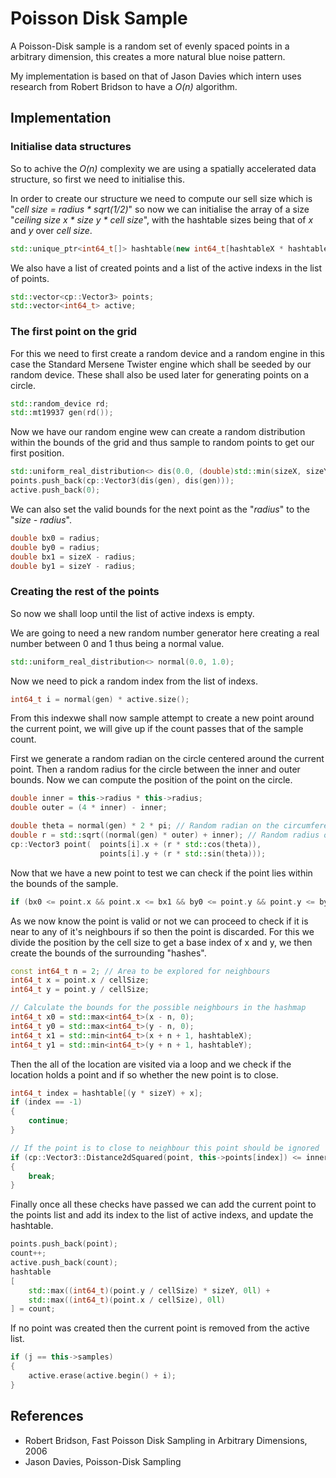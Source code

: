 # Poisson Disk Sample
A Poisson-Disk sample is a random set of evenly spaced points in a arbitrary dimension, this creates a more natural blue noise pattern.

My implementation is based on that of Jason Davies which intern uses research from Robert Bridson to have a _O(n)_ algorithm.

## Implementation
### Initialise data structures
So to achive the _O(n)_ complexity we are using a spatially accelerated data structure, so first we need to initialise this.

In order to create our structure we need to compute our sell size which is "_cell size = radius * sqrt(1/2)_" so now we can initialise the array of a size "_ceiling size x * size y * cell size_", with the hashtable sizes being that of _x_ and _y_ over _cell size_.
```CPP
std::unique_ptr<int64_t[]> hashtable(new int64_t[hashtableX * hashtableY]);
```

We also have a list of created points and a list of the active indexs in the list of points.
```CPP
std::vector<cp::Vector3> points;
std::vector<int64_t> active;
```

### The first point on the grid
For this we need to first create a random device and a random engine in this case the Standard Mersene Twister engine which shall be seeded by our random device. These shall also be used later for generating points on a circle.
```CPP
std::random_device rd;
std::mt19937 gen(rd());
```

Now we have our random engine wew can create a random distribution within the bounds of the grid and thus sample to random points to get our first position.
```CPP
std::uniform_real_distribution<> dis(0.0, (double)std::min(sizeX, sizeY));
points.push_back(cp::Vector3(dis(gen), dis(gen)));
active.push_back(0);
```

We can also set the valid bounds for the next point as the "_radius_" to the "_size - radius_".
```CPP
double bx0 = radius;
double by0 = radius;
double bx1 = sizeX - radius;
double by1 = sizeY - radius;
```

### Creating the rest of the points
So now we shall loop until the list of active indexs is empty.

We are going to need a new random number generator here creating a real number between 0 and 1 thus being a normal value.
```CPP
std::uniform_real_distribution<> normal(0.0, 1.0);
```

Now we need to pick a random index from the list of indexs.
```CPP
int64_t i = normal(gen) * active.size();
```

From this indexwe shall now sample attempt to create a new point around the current point, we will give up if the count passes that of the sample count.

First we generate a random radian on the circle centered around the current point.
Then a random radius for the circle between the inner and outer bounds.
Now we can compute the position of the point on the circle.
```CPP
double inner = this->radius * this->radius;
double outer = (4 * inner) - inner;

double theta = normal(gen) * 2 * pi; // Random radian on the circumference of the circle
double r = std::sqrt((normal(gen) * outer) + inner); // Random radius of the circle between r^2 and 4r
cp::Vector3 point(  points[i].x + (r * std::cos(theta)),
                    points[i].y + (r * std::sin(theta)));
```

Now that we have a new point to test we can check if the point lies within the bounds of the sample.
```CPP
if (bx0 <= point.x && point.x <= bx1 && by0 <= point.y && point.y <= by1)
```

As we now know the point is valid or not we can proceed to check if it is near to any of it's neighbours if so then the point is discarded.
For this we divide the position by the cell size to get a base index of x and y, we then create the bounds of the surrounding "hashes".
```CPP
const int64_t n = 2; // Area to be explored for neighbours
int64_t x = point.x / cellSize;
int64_t y = point.y / cellSize;

// Calculate the bounds for the possible neighbours in the hashmap
int64_t x0 = std::max<int64_t>(x - n, 0);
int64_t y0 = std::max<int64_t>(y - n, 0);
int64_t x1 = std::min<int64_t>(x + n + 1, hashtableX);
int64_t y1 = std::min<int64_t>(y + n + 1, hashtableY);
```
Then the all of the location are visited via a loop and we check if the location holds a point and if so whether the new point is to close.
```CPP
int64_t index = hashtable[(y * sizeY) + x];
if (index == -1)
{
    continue;
}

// If the point is to close to neighbour this point should be ignored
if (cp::Vector3::Distance2dSquared(point, this->points[index]) <= inner)
{
    break;
}
```

Finally once all these checks have passed we can add the current point to the points list and add its index to the list of active indexs, and update the hashtable.
```CPP
points.push_back(point);
count++;
active.push_back(count);
hashtable
[
    std::max((int64_t)(point.y / cellSize) * sizeY, 0ll) +
    std::max((int64_t)(point.x / cellSize), 0ll)
] = count;
```

If no point was created then the current point is removed from the active list.
```CPP
if (j == this->samples)
{
    active.erase(active.begin() + i);
}
```

## References
- Robert Bridson, Fast Poisson Disk Sampling in Arbitrary Dimensions, 2006
- Jason Davies, Poisson-Disk Sampling